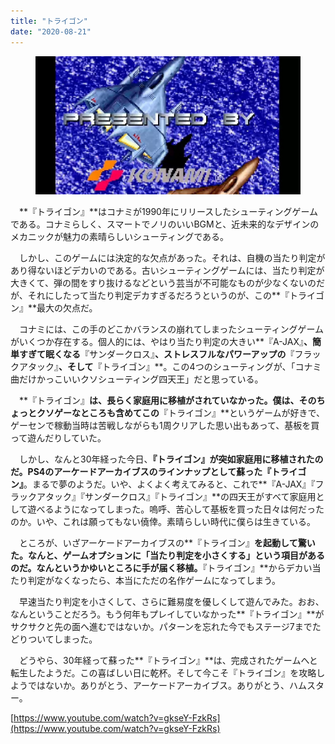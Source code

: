```yaml
---
title: "トライゴン"
date: "2020-08-21"
---
```


<figure>

![](assets/n7653c5d5f153_36700bbb3544f9321e61fabc8c953563.jpg)

</figure>

　**『トライゴン』**はコナミが1990年にリリースしたシューティングゲームである。コナミらしく、スマートでノリのいいBGMと、近未来的なデザインのメカニックが魅力の素晴らしいシューティングである。

　しかし、このゲームには決定的な欠点があった。それは、自機の当たり判定があり得ないほどデカいのである。古いシューティングゲームには、当たり判定が大きくて、弾の間をすり抜けるなどという芸当が不可能なものが少なくないのだが、それにしたって当たり判定デカすぎるだろうというのが、この**『トライゴン』**最大の欠点だ。

　コナミには、この手のどこかバランスの崩れてしまったシューティングゲームがいくつか存在する。個人的には、やはり当たり判定の大きい**『A-JAX』**、簡単すぎて眠くなる**『サンダークロス』**、ストレスフルなパワーアップの**『フラックアタック』**、そして**『トライゴン』**。この4つのシューティングが、「コナミ曲だけかっこいいクソシューティング四天王」だと思っている。

　**『トライゴン』**は、長らく家庭用に移植がされていなかった。僕は、そのちょっとクソゲーなところも含めてこの**『トライゴン』**というゲームが好きで、ゲーセンで稼動当時は苦戦しながらも1周クリアした思い出もあって、基板を買って遊んだりしていた。

　しかし、なんと30年経った今日、**『トライゴン』**が突如家庭用に移植されたのだ。PS4のアーケードアーカイブスのラインナップとして蘇った**『トライゴン』**。まるで夢のようだ。いや、よくよく考えてみると、これで**『A-JAX』『フラックアタック』『サンダークロス』『トライゴン』**の四天王がすべて家庭用として遊べるようになってしまった。嗚呼、苦心して基板を買った日々は何だったのか。いや、これは願ってもない僥倖。素晴らしい時代に僕らは生きている。

　ところが、いざアーケードアーカイブスの**『トライゴン』**を起動して驚いた。なんと、ゲームオプションに「当たり判定を小さくする」という項目があるのだ。なんというかゆいところに手が届く移植。**『トライゴン』**からデカい当たり判定がなくなったら、本当にただの名作ゲームになってしまう。

　早速当たり判定を小さくして、さらに難易度を優しくして遊んでみた。おお、なんということだろう。もう何年もプレイしていなかった**『トライゴン』**がサクサクと先の面へ進むではないか。パターンを忘れた今でもステージ7までたどりついてしまった。

　どうやら、30年経って蘇った**『トライゴン』**は、完成されたゲームへと転生したようだ。この喜ばしい日に乾杯。そして今こそ『トライゴン』を攻略しようではないか。ありがとう、アーケードアーカイブス。ありがとう、ハムスター。

[https://www.youtube.com/watch?v=gkseY-FzkRs](https://www.youtube.com/watch?v=gkseY-FzkRs)
